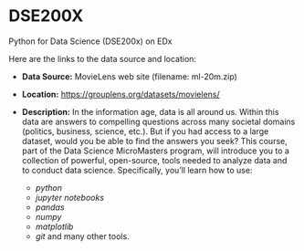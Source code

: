 # DSE200X
Python for Data Science (DSE200x) on EDx


Here are the links to the data source and location:
* **Data Source:** MovieLens web site (filename: ml-20m.zip)
* **Location:** https://grouplens.org/datasets/movielens/

* **Description:** In the information age, data is all around us. Within this data are answers to compelling questions across many societal domains (politics, business, science, etc.). But if you had access to a large dataset, would you be able to find the answers you seek?
This course, part of the Data Science MicroMasters program, will introduce you to a collection of powerful, open-source, tools needed to analyze data and to conduct data science. Specifically, you’ll learn how to use:

  * *python*
  * *jupyter notebooks*
  * *pandas*
  * *numpy*
  * *matplotlib*
  * *git*
and many other tools.
